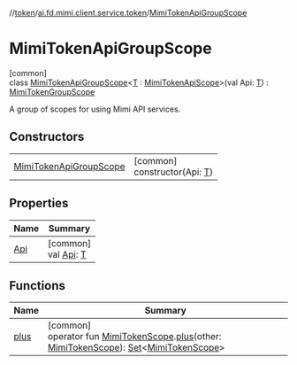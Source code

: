 //[token](../../../index.md)/[ai.fd.mimi.client.service.token](../index.md)/[MimiTokenApiGroupScope](index.md)

# MimiTokenApiGroupScope

[common]\
class [MimiTokenApiGroupScope](index.md)&lt;[T](index.md) : [MimiTokenApiScope](../-mimi-token-api-scope/index.md)&gt;(val Api: [T](index.md)) : [MimiTokenGroupScope](../-mimi-token-group-scope/index.md)

A group of scopes for using Mimi API services.

## Constructors

| | |
|---|---|
| [MimiTokenApiGroupScope](-mimi-token-api-group-scope.md) | [common]<br>constructor(Api: [T](index.md)) |

## Properties

| Name | Summary |
|---|---|
| [Api](-api.md) | [common]<br>val [Api](-api.md): [T](index.md) |

## Functions

| Name | Summary |
|---|---|
| [plus](../plus.md) | [common]<br>operator fun [MimiTokenScope](../-mimi-token-scope/index.md).[plus](../plus.md)(other: [MimiTokenScope](../-mimi-token-scope/index.md)): [Set](https://kotlinlang.org/api/core/kotlin-stdlib/kotlin.collections/-set/index.html)&lt;[MimiTokenScope](../-mimi-token-scope/index.md)&gt; |
